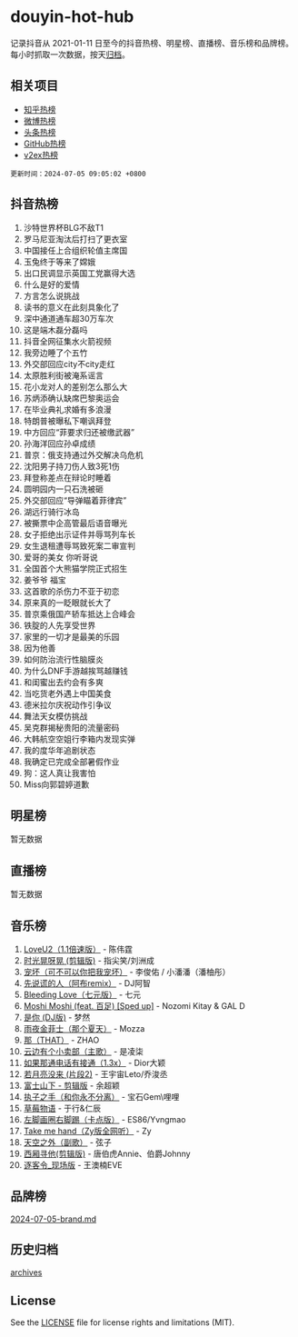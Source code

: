 # douyin-hot-hub

记录抖音从 2021-01-11 日至今的抖音热榜、明星榜、直播榜、音乐榜和品牌榜。每小时抓取一次数据，按天[归档](archives)。

## 相关项目

- [知乎热榜](https://github.com/lonnyzhang423/zhihu-hot-hub)
- [微博热榜](https://github.com/lonnyzhang423/weibo-hot-hub)
- [头条热榜](https://github.com/lonnyzhang423/toutiao-hot-hub)
- [GitHub热榜](https://github.com/lonnyzhang423/github-hot-hub)
- [v2ex热榜](https://github.com/lonnyzhang423/v2ex-hot-hub)


`更新时间：2024-07-05 09:05:02 +0800`

## 抖音热榜

1. 沙特世界杯BLG不敌T1
1. 罗马尼亚淘汰后打扫了更衣室
1. 中国接任上合组织轮值主席国
1. 玉兔终于等来了嫦娥
1. 出口民调显示英国工党赢得大选
1. 什么是好的爱情
1. 方言怎么说挑战
1. 读书的意义在此刻具象化了
1. 深中通道通车超30万车次
1. 这是端木磊分磊吗
1. 抖音全网征集水火箭视频
1. 我旁边睡了个五竹
1. 外交部回应city不city走红
1. 太原胜利街被淹系谣言
1. 花小龙对人的差别怎么那么大
1. 苏炳添确认缺席巴黎奥运会
1. 在毕业典礼求婚有多浪漫
1. 特朗普被曝私下嘲讽拜登
1. 中方回应“菲要求归还被缴武器”
1. 孙海洋回应孙卓成绩
1. 普京：俄支持通过外交解决乌危机
1. 沈阳男子持刀伤人致3死1伤
1. 拜登称差点在辩论时睡着
1. 圆明园内一只石洗被砸
1. 外交部回应“导弹瞄着菲律宾”
1. 湖远行骑行冰岛
1. 被撕票中企高管最后语音曝光
1. 女子拒绝出示证件并辱骂列车长
1. 女生退租遭辱骂致死案二审宣判
1. 爱哥的美女 你听哥说
1. 全国首个大熊猫学院正式招生
1. 姜爷爷 福宝
1. 这首歌的杀伤力不亚于初恋
1. 原来真的一眨眼就长大了
1. 普京乘俄国产轿车抵达上合峰会
1. 铁腚的人先享受世界
1. 家里的一切才是最美的乐园
1. 因为他善
1. 如何防治流行性脑膜炎
1. 为什么DNF手游越挨骂越赚钱
1. 和闺蜜出去约会有多爽
1. 当吃货老外遇上中国美食
1. 德米拉尔庆祝动作引争议
1. 舞法天女模仿挑战
1. 吴克群揭秘贵阳的流量密码
1. 大韩航空空姐行李箱内发现实弹
1. 我的度华年追剧状态
1. 我确定已完成全部暑假作业
1. 狗：这人真让我害怕
1. Miss向郭碧婷道歉

## 明星榜

暂无数据

## 直播榜

暂无数据

## 音乐榜

1. [LoveU2（1.1倍速版）](https://sf3-cdn-tos.douyinstatic.com/obj/tos-cn-ve-2774/oQMeDffLaEmgMwgCOEMAFCI6INzoFPgWdD0rsa) - 陈伟霆
1. [时光晃呀晃 (剪辑版)](https://sf3-cdn-tos.douyinstatic.com/obj/tos-cn-ve-2774/o8ACeQem3gwI1x3GIYGAfKG0LJebKFRJDwRwyW) - 指尖笑/刘洲成
1. [宠坏（可不可以你把我宠坏）](https://sf3-cdn-tos.douyinstatic.com/obj/tos-cn-ve-2774/ocWI8ft2gd0rAfXKzvKGeMQM6fVLTLfA8UJzwl) - 李俊佑 / 小潘潘（潘柚彤）
1. [先说谎的人（阿布remix）](https://sf3-cdn-tos.douyinstatic.com/obj/tos-cn-ve-2774/owQtOFmAzBgxBKDOYfeCTQTgE9cDORrOQqmCZy) - DJ阿智
1. [Bleeding Love（七元版）](https://sf5-hl-cdn-tos.douyinstatic.com/obj/tos-cn-ve-2774/oEgC9eZFHQ1MfSRnrfkzFp8AayDWqAQMABBgUs) - 七元
1. [Moshi Moshi (feat. 百足) [Sped up]](https://sf3-cdn-tos.douyinstatic.com/obj/tos-cn-ve-2774/ocCPFQcXJLeroaIdQLIGAoeeYM3OAUYGDguHXz) - Nozomi Kitay & GAL D
1. [是你 (DJ版)](https://sf3-cdn-tos.douyinstatic.com/obj/tos-cn-ve-2774/1ec766e572b34c42853ce6315d426850) - 梦然
1. [雨夜金菲士（那个夏天）](https://sf5-hl-cdn-tos.douyinstatic.com/obj/tos-cn-ve-2774/osPmPLDWQBBE2Z6bftCgYwkFaF4pEYEneXaZQs) - Mozza
1. [那（THAT）](https://sf3-cdn-tos.douyinstatic.com/obj/tos-cn-ve-2774/oIIWGeBZCnlGx9tl0gFlCfwlQbj7QWAD8HYAGg) - ZHAO
1. [云边有个小卖部（主歌）](https://sf5-hl-cdn-tos.douyinstatic.com/obj/tos-cn-ve-2774/okvgzOZylLA4WYUHkAhpy5DrCiqAmBjiMIkJp) - 是凌柒
1. [如果那通电话有接通（1.3x）](https://sf5-hl-cdn-tos.douyinstatic.com/obj/tos-cn-ve-2774/ocJeJKhUhAJG8EYZiEFfGFAPkD3beMQ5mwDv1e) - Dior大颖
1. [若月亮没来 (片段2)](https://sf5-hl-cdn-tos.douyinstatic.com/obj/tos-cn-ve-2774/ocQavLLjkCOeDxGyYeIMGgNAIwJ0QXE1Ve3Fzv) - 王宇宙Leto/乔浚丞
1. [富士山下 - 剪辑版](https://sf3-cdn-tos.douyinstatic.com/obj/tos-cn-ve-2774/o4QGmeUZhQXvtC5BDkogeQni8WbdCBUJEYI12v) - 余超颖
1. [执子之手（和你永不分离）](https://sf3-cdn-tos.douyinstatic.com/obj/tos-cn-ve-2774/oU4mUWISThYfqtA61VOl8PAQGeK2LGGQfFCZfY) - 宝石Gem\哩哩
1. [草莓物语](https://sf5-hl-cdn-tos.douyinstatic.com/obj/tos-cn-ve-2774/okynhJ7jEAIIZBfsLgYMEI8QC3WbQNN66RKzhT) - 于行&仁辰
1. [左脚画圈右脚踢（卡点版）](https://sf5-hl-cdn-tos.douyinstatic.com/obj/tos-cn-ve-2774/oAoAIr8BJv8B7W4CEBMsaSfDWrAiF4izwIDMJg) - ES86/Yvngmao
1. [Take me hand（Zy版全网听）](https://sf3-cdn-tos.douyinstatic.com/obj/tos-cn-ve-2774/owyUoUuVpA1I7BiszAYMSqbGseWQw8P7Ea2BiR) - Zy
1. [天空之外（副歌）](https://sf5-hl-cdn-tos.douyinstatic.com/obj/tos-cn-ve-2774/oAYn0BTp8jS8iSyZSHMUWAikyvAWI1c7aiJTr) - 弦子
1. [西厢寻他(剪辑版)](https://sf5-hl-cdn-tos.douyinstatic.com/obj/tos-cn-ve-2774/oUsAVfAQKlRNxEv5qxvIB8o5qmIWUcXbzJKJhw) - 唐伯虎Annie、伯爵Johnny
1. [逐客令_现场版](https://sf5-hl-cdn-tos.douyinstatic.com/obj/tos-cn-ve-2774/okjvqFftEMAIgLPvI8f4MT5CZVyxmDQdBOwjBv) - 王澳楠EVE

## 品牌榜

[2024-07-05-brand.md](archives/2024-07-05-brand.md)

## 历史归档

[archives](archives)

## License

See the [LICENSE](LICENSE) file for license rights and limitations (MIT).

